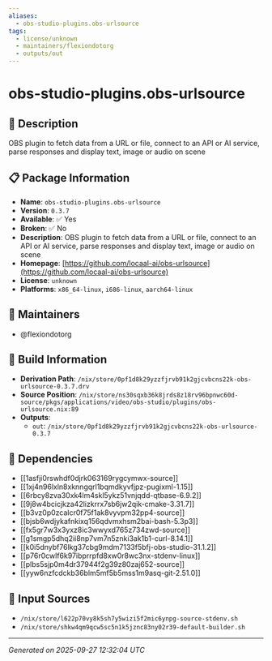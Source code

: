 ```yaml
---
aliases:
  - obs-studio-plugins.obs-urlsource
tags:
  - license/unknown
  - maintainers/flexiondotorg
  - outputs/out
---
```


# obs-studio-plugins.obs-urlsource

## 📝 Description

OBS plugin to fetch data from a URL or file, connect to an API or AI service, parse responses and display text, image or audio on scene

## 📋 Package Information

- **Name**: `obs-studio-plugins.obs-urlsource`
- **Version**: `0.3.7`
- **Available**: ✅ Yes
- **Broken**: ✅ No
- **Description**: OBS plugin to fetch data from a URL or file, connect to an API or AI service, parse responses and display text, image or audio on scene
- **Homepage**: [https://github.com/locaal-ai/obs-urlsource](https://github.com/locaal-ai/obs-urlsource)
- **License**: `unknown`
- **Platforms**: `x86_64-linux`, `i686-linux`, `aarch64-linux`
## 👥 Maintainers

- @flexiondotorg


## 🔧 Build Information

- **Derivation Path**: `/nix/store/0pf1d8k29yzzfjrvb91k2gjcvbcns22k-obs-urlsource-0.3.7.drv`
- **Source Position**: `/nix/store/ns30sqxb36k8jrds8z18rv96bpnwc60d-source/pkgs/applications/video/obs-studio/plugins/obs-urlsource.nix:89`
- **Outputs**:
  - `out`:  `/nix/store/0pf1d8k29yzzfjrvb91k2gjcvbcns22k-obs-urlsource-0.3.7`

## 🔗 Dependencies

- [[1asfji0rswhdf0djrk063169rygcymwx-source]]
- [[1xj4n96lxln8xknngqrl1bqmdkyvfjpz-pugixml-1.15]]
- [[6rbcy8zva30xk4lm4skl5ykz51vnjqdd-qtbase-6.9.2]]
- [[9j8w4bcicjkza42lizkrrx7sb6jw2qik-cmake-3.31.7]]
- [[b3vz0p0zcalcr0f75f1ak8vyvpm32pp4-source]]
- [[bjsb6wdjykafnkixq156qdvmxhsm2bai-bash-5.3p3]]
- [[fx5gr7w3x3yxz8ic3wwyxd765z734zwd-source]]
- [[g1smgp5dhq2ii8np7vm7n5znki3ak1b1-curl-8.14.1]]
- [[k0i5dnybf76lkg37cbg9mdm7133f5bfj-obs-studio-31.1.2]]
- [[p76r0cwlf6k97ibprrpfd8xw0r8wc3nx-stdenv-linux]]
- [[plbs5sjp0m4dr37944f2g39z80zaj652-source]]
- [[yyw6nzfcdckb36blm5mf5b5mss1m9asq-git-2.51.0]]

## 📁 Input Sources

- `/nix/store/l622p70vy8k5sh7y5wizi5f2mic6ynpg-source-stdenv.sh`
- `/nix/store/shkw4qm9qcw5sc5n1k5jznc83ny02r39-default-builder.sh`

---
*Generated on 2025-09-27 12:32:04 UTC*
